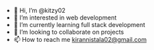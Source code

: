 - 👋 Hi, I’m @kitzy02
- 👀 I’m interested in web development
- 🌱 I’m currently learning full stack development
- 💞️ I’m looking to collaborate on projects
- 📫 How to reach me kirannistala02@gmail.com

<!---
kitzy02/kitzy02 is a ✨ special ✨ repository because its `README.md` (this file) appears on your GitHub profile.
You can click the Preview link to take a look at your changes.
--->
